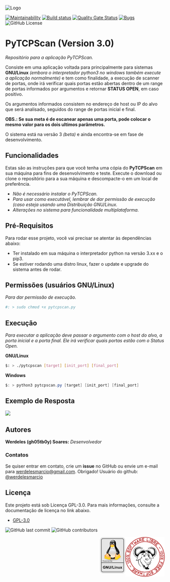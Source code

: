 
![Logo](https://i.ibb.co/S3WGFQk/Sem-t-tulo-removebg-preview.png)

[![Maintainability](https://api.codeclimate.com/v1/badges/eefb5e71110a85b4ac3f/maintainability)](https://codeclimate.com/github/werdelesmarcio/PyTCPScan3/maintainability) [![Build status](https://ci.appveyor.com/api/projects/status/050o62vq1v03wv4c?svg=true)](https://ci.appveyor.com/project/werdelesmarcio/pytcpscan3) [![Quality Gate Status](https://sonarcloud.io/api/project_badges/measure?project=werdelesmarcio_PyTCPScan3&metric=alert_status)](https://sonarcloud.io/summary/new_code?id=werdelesmarcio_PyTCPScan2) [![Bugs](https://sonarcloud.io/api/project_badges/measure?project=werdelesmarcio_PyTCPScan3&metric=bugs)](https://sonarcloud.io/summary/new_code?id=werdelesmarcio_PyTCPScan3) ![GitHub License](https://img.shields.io/github/license/werdelesmarcio/PyTCPScan3)

# PyTCPScan (Version 3.0)
_Repositório para a aplicação PyTCPScan._

Consiste em uma aplicação voltada para principalmente para sistemas **GNU/Linux** _(embora o interpretador python3 no windows também execute a aplicação normalmente)_ e tem como finalidade, a execução de scanner de portas, onde irá verificar quais portas estão abertas dentro de um range de portas informados por argumentos e retornar **STATUS OPEN**, em caso positivo. 

Os argumentos informados consistem no endereço de host ou IP do alvo que será analisado, seguidos do range de portas inicial e final.

**OBS.: Se sua meta é de escanear apenas uma porta, pode colocar o mesmo valor para os dois ultimos parâmetros.**

O sistema está na versão 3 _(beta)_ e ainda encontra-se em fase de desenvolvimento.

## Funcionalidades
Estas são as instruções para que você tenha uma cópia do **PyTCPScan** em sua máquina para fins de desenvolvimento e teste.
Execute o download ou clone o repositório para a sua máquina e descompacte-o em um local de preferência.

- _Não é necessário instalar o PyTCPScan._
- _Para usar como executável, lembrar de dar permissão de execução (caso esteja usando uma Distribuição GNU/Linux._
- _Alterações no sistema para funcionalidade multiplataforma._

## Pré-Requisitos

Para rodar esse projeto, você vai precisar se atentar às dependências abaixo:

- Ter instalado em sua máquina o interpretador python na versão 3.xx e o pip3.
- Se estiver rodando uma distro linux, fazer o update e upgrade do sistema antes de rodar.


## Permissões (usuários GNU/Linux)

_Para dar permissão de execução._

```bash
#: > sudo chmod +x pytcpscan.py
```
    
## Execução

_Para executar a aplicação deve passar o argumento com o host do alvo, a porta inicial e a porta final. Ele irá verificar quais portas estão com o Status Open._

**GNU/Linux**
```bash
$: > ./pytcpscan [target] [init_port] [final_port]
```
**Windows**
```powershell
$: > python3 pytcpscan.py [target] [init_port] [final_port]
```

## Exemplo de Resposta
<img src="https://i.imgur.com/iI9ncVh.png">

## Autores
**Werdeles (gh05tb0y) Soares:** _Desenvolvedor_

### Contatos
Se quiser entrar em contato, crie um **issue** no GitHub ou envie um e-mail para werdelesmarcio@gmail.com. Obrigado!
Usuário do github: [@werdelesmarcio](https://github.com/werdelesmarcio) 

## Licença
Este projeto está sob Licença GPL-3.0. Para mais informações, consulte a documentação de licença no link abaixo.
* [GPL-3.0](https://choosealicense.com/licenses/gpl-3.0/)


<img alt="GitHub last commit" src="https://img.shields.io/github/last-commit/werdelesmarcio/PyTCPScan3?style=for-the-badge">   <img alt="GitHub contributors" src="https://img.shields.io/github/contributors/werdelesmarcio/PyTCPScan3?style=for-the-badge">


<img src = "https://github.com/werdelesmarcio/PyTCPScan2/blob/master/Images/SoftwareLivre.png?raw=true" width =125 align="Right">
<img src = "https://github.com/werdelesmarcio/PyTCPScan2/blob/master/Images/PoweredByLinux.png?raw=true" width =80 align="Right">